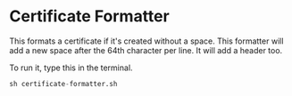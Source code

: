 # Certificate Formatter
This formats a certificate if it's created without a space. This formatter will add a new space after the 64th character per line. It will add a header too.

To run it, type this in the terminal.
```python
sh certificate-formatter.sh

```
